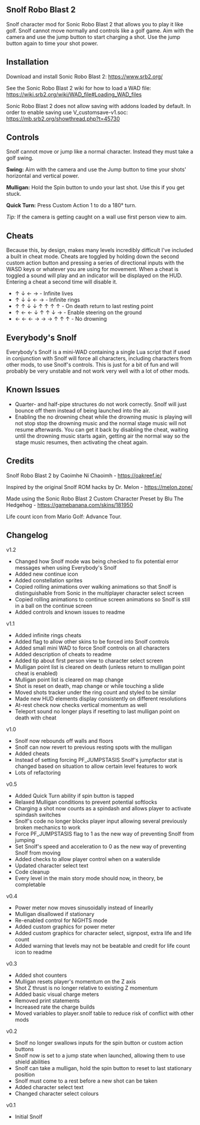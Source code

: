 ## Snolf Robo Blast 2

Snolf character mod for Sonic Robo Blast 2 that allows you to play it like golf. Snolf cannot move normally and controls like a golf game. Aim with the camera and use the jump button to start charging a shot. Use the jump button again to time your shot power.


## Installation

Download and install Sonic Robo Blast 2: https://www.srb2.org/

See the Sonic Robo Blast 2 wiki for how to load a WAD file: https://wiki.srb2.org/wiki/WAD_file#Loading_WAD_files

Sonic Robo Blast 2 does not allow saving with addons loaded by default. In order to enable saving use V_customsave-v1.soc: https://mb.srb2.org/showthread.php?t=45730


## Controls

Snolf cannot move or jump like a normal character. Instead they must take a golf swing.

**Swing:** Aim with the camera and use the Jump button to time your shots' horizontal and vertical power.

**Mulligan:** Hold the Spin button to undo your last shot. Use this if you get stuck.

**Quick Turn:** Press Custom Action 1 to do a 180° turn.

*Tip:* If the camera is getting caught on a wall use first person view to aim.


## Cheats

Because this, by design, makes many levels incredibly difficult I've included a built in cheat mode. Cheats are toggled by holding down the second custom action button and pressing a series of directional inputs with the WASD keys or whatever you are using for movement. When a cheat is toggled a sound will play and an indicator will be displayed on the HUD. Entering a cheat a second time will disable it.

* ↑ ↓ ← → - Infinite lives
* ↑ ↓ ↓ ← → - Infinite rings
* ↑ ↑ ↓ ↓ ↑ ↑ ↑ ↑ - On death return to last resting point
* ↑ ← ← ↓ ↑ ↑ ↓ → - Enable steering on the ground
* ← ← ← → → → ↑ ↑ ↑ - No drowning


## Everybody's Snolf

Everybody's Snolf is a mini-WAD containing a single Lua script that if used in conjunction with Snolf will force all characters, including characters from other mods, to use Snolf's controls. This is just for a bit of fun and will probably be very unstable and not work very well with a lot of other mods.


## Known Issues

* Quarter- and half-pipe structures do not work correctly. Snolf will just bounce off them instead of being launched into the air.
* Enabling the no drowning cheat while the drowning music is playing will not stop stop the drowning music and the normal stage music will not resume afterwards. You can get it back by disabling the cheat, waiting until the drowning music starts again, getting air the normal way so the stage music resumes, then activating the cheat again.


## Credits

Snolf Robo Blast 2 by Caoimhe Ní Chaoimh - https://oakreef.ie/

Inspired by the original Snolf ROM hacks by Dr. Melon - https://melon.zone/

Made using the Sonic Robo Blast 2 Custom Character Preset by Blu The Hedgehog - https://gamebanana.com/skins/181950

Life count icon from Mario Golf: Advance Tour.


## Changelog

v1.2
* Changed how Snolf mode was being checked to fix potential error messages when using Everybody's Snolf
* Added new continue icon
* Added constellation sprites
* Copied rolling animations over walking animations so that Snolf is distinguishable from Sonic in the multiplayer character select screen
* Copied rolling animations to continue screen animations so Snolf is still in a ball on the continue screen
* Added controls and known issues to readme

v1.1

* Added infinite rings cheats
* Added flag to allow other skins to be forced into Snolf controls
* Added small mini WAD to force Snolf controls on all characters
* Added description of cheats to readme
* Added tip about first person view to character select screen
* Mulligan point list is cleared on death (unless return to mulligan point cheat is enabled)
* Mulligan point list is cleared on map change
* Shot is reset on death, map change or while touching a slide
* Moved shots tracker under the ring count and styled to be similar
* Made new HUD elements display consistently on different resolutions
* At-rest check now checks vertical momentum as well
* Teleport sound no longer plays if resetting to last mulligan point on death with cheat

v1.0
* Snolf now rebounds off walls and floors
* Snolf can now revert to previous resting spots with the mulligan
* Added cheats
* Instead of setting forcing PF_JUMPSTASIS Snolf's jumpfactor stat is changed based on situation to allow certain level features to work
* Lots of refactoring

v0.5

* Added Quick Turn ability if spin button is tapped
* Relaxed Mulligan conditions to prevent potential softlocks
* Charging a shot now counts as a spindash and allows player to activate spindash switches
* Snolf's code no longer blocks player input allowing several previously broken mechanics to work
* Force PF_JUMPSTASIS flag to 1 as the new way of preventing Snolf from jumping
* Set Snolf's speed and acceleration to 0 as the new way of preventing Snolf from moving
* Added checks to allow player control when on a waterslide
* Updated character select text
* Code cleanup
* Every level in the main story mode should now, in theory, be completable

v0.4
* Power meter now moves sinusoidally instead of linearlly
* Mulligan disallowed if stationary
* Re-enabled control for NiGHTS mode
* Added custom graphics for power meter
* Added custom graphics for character select, signpost, extra life and life count
* Added warning that levels may not be beatable and credit for life count icon to readme

v0.3
* Added shot counters
* Mulligan resets player's momentum on the Z axis
* Shot Z thrust is no longer relative to existing Z momentum
* Added basic visual charge meters
* Removed print statements
* Increased rate the charge builds
* Moved variables to player.snolf table to reduce risk of conflict with other mods

v0.2
* Snolf no longer swallows inputs for the spin button or custom action buttons
* Snolf now is set to a jump state when launched, allowing them to use shield abilities
* Snolf can take a mulligan, hold the spin button to reset to last stationary position
* Snolf must come to a rest before a new shot can be taken
* Added character select text
* Changed character select colours

v0.1
* Initial Snolf
